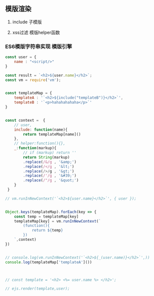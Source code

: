 <!--
 * @Descripttion: 
 * @version: 
 * @Author: zhangpeng
 * @Date: 2020-12-18 20:59:16
 * @LastEditors: zhangpeng
 * @LastEditTime: 2020-12-18 21:51:04
-->
## 模版渲染

1. include 子模版

2. xss过滤 模版helper函数



### ES6模版字符串实现 模版引擎
```js
const user = {
    name : "<script/>"
}

const result = `<h2>${user.name}</h2>`;
const vm = require('vm');


const templateMap = {
    templateA : '`<h2>${include("templateB")}</h2>`',
    templateB : '`<p>hahahahahaha</p>`'
}


const context =  { 
    // user,
    include: function(name){
        return templateMap[name]()
    },
    // helper:function(){},
    _:function(markup){
        // if (markup) return ''
        return String(markup)
        .replace(/&/g , '&amp;')
        .replace(/</g , '&lt;')
        .replace(/>/g , '&gt;')
        .replace(/'/g , '&#39;')
        .replace(/"/g , '&quot;')
    }
 }

// vm.runInNewContext('`<h2>${user.name}</h2>`', { user });


Object.keys(templateMap).forEach(key => {
    const temp = templateMap[key]
    templateMap[key] = vm.runInNewContext(`
        (function(){
            return ${temp}   
        })
    `,context)
})


// console.log(vm.runInNewContext('`<h2>${_(user.name)}</h2>`',))
console.log(templateMap['templateA']())



// const template = '<h2> <%= user.name %> </h2>';

// ejs.render(template,user);
```
